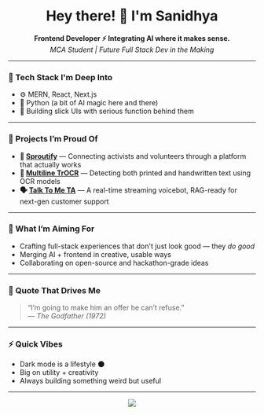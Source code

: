 <h1 align="center">Hey there! 👋 I'm Sanidhya</h1>

<p align="center">
  <b>Frontend Developer ⚡ Integrating AI where it makes sense.</b><br>
  <i>MCA Student | Future Full Stack Dev in the Making</i>
</p>

---

### 🧠 Tech Stack I'm Deep Into
- ⚙️ MERN, React, Next.js  
- 🐍 Python (a bit of AI magic here and there)  
- 🎨 Building slick UIs with serious function behind them

---

### 🚀 Projects I’m Proud Of
- **🌱 [Sproutify](https://github.com/sanidhya1910/sproutify)** — Connecting activists and volunteers through a platform that actually works  
- **🧾 [Multiline TrOCR](https://github.com/sanidhya1910/multiline-trocr)** — Detecting both printed and handwritten text using OCR models  
- **🗣️ [Talk To Me TA](https://github.com/sanidhya1910/talk-to-me-ta)** — A real-time streaming voicebot, RAG-ready for next-gen customer support

---

### 🎯 What I’m Aiming For
- Crafting full-stack experiences that don't just look good — they *do good*
- Merging AI + frontend in creative, usable ways
- Collaborating on open-source and hackathon-grade ideas

---

### 💬 Quote That Drives Me
> “I’m going to make him an offer he can’t refuse.”  
> <i>— *The Godfather (1972)*</i>

---

### ⚡ Quick Vibes
- Dark mode is a lifestyle 🌑  
- Big on utility + creativity  
- Always building something weird but useful

---

<p align="center">
  <img src="https://capsule-render.vercel.app/api?type=waving&color=gradient&height=100&section=footer"/>
</p>
